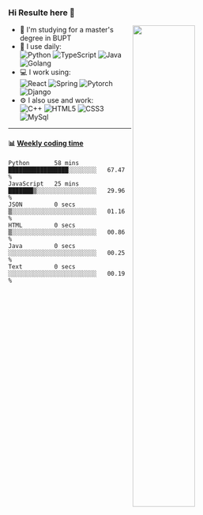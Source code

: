 ### Hi Resulte here 👋

<!-- ![](https://github-readme-stats.vercel.app/api?username=Resulte) -->
[<img align="right" width="50%" src="https://github-readme-stats.vercel.app/api?username=Resulte&show_icons=true">](https://metrics.lecoq.io/Resulte?template=classic)
- 🏢 I'm studying for a master's degree in BUPT
- 🚀 I use daily:   
![Python](https://img.shields.io/badge/-Python-8fcfd1?style=plastic&logo=Python)
![TypeScript](https://img.shields.io/badge/-TypeScript-3f4441?style=plastic&logo=TypeScript)
![Java](https://img.shields.io/badge/-java-3f4441?style=plastic&logo=java)
![Golang](https://img.shields.io/badge/-Golang-3f4441?style=plastic&logo=go)
- 💻 I work using:   
![React](https://img.shields.io/badge/-React-3b2e5a?style=plastic&logo=react)
![Spring](https://img.shields.io/badge/-Spring-3f4441?style=plastic&logo=Spring)
![Pytorch](https://img.shields.io/badge/-Pytorch-3f4441?style=plastic&logo=Pytorch)
![Django](https://img.shields.io/badge/-Django-092E20?style=plastic&logo=Django)
- ⚙️ I also use and work:   
![C++](https://img.shields.io/badge/-C++-00599C?style=plastic&logo=c)
![HTML5](https://img.shields.io/badge/-HTML5-E34F26?style=plastic&logo=html5&logoColor=white)
![CSS3](https://img.shields.io/badge/-CSS3-1572B6?style=plastic&logo=css3)
![MySql](https://img.shields.io/badge/-MySql-3f4441?style=plastic&logo=mysql)
<!-- - 🌱 Learning all about: Node.JS Express.JS Graphql MongoDB
- ⚡️ Fun fact: I'm a huge fan of Iron Man, I love to eat and travel -->
---
<!-- <br/> -->


#### :bar_chart: [Weekly coding time](https://github.com/muety/wakapi)

<!--START_SECTION:waka-->

```text
Python       58 mins         █████████████████░░░░░░░░   67.47 %
JavaScript   25 mins         ███████▒░░░░░░░░░░░░░░░░░   29.96 %
JSON         0 secs          ▒░░░░░░░░░░░░░░░░░░░░░░░░   01.16 %
HTML         0 secs          ▒░░░░░░░░░░░░░░░░░░░░░░░░   00.86 %
Java         0 secs          ░░░░░░░░░░░░░░░░░░░░░░░░░   00.25 %
Text         0 secs          ░░░░░░░░░░░░░░░░░░░░░░░░░   00.19 %
```

<!--END_SECTION:waka-->

<!--
**Resulte/Resulte** is a ✨ _special_ ✨ repository because its `README.md` (this file) appears on your GitHub profile.

Here are some ideas to get you started:

- 🔭 I’m currently working on ...
- 🌱 I’m currently learning ...
- 👯 I’m looking to collaborate on ...
- 🤔 I’m looking for help with ...
- 💬 Ask me about ...
- 📫 How to reach me: ...
- 😄 Pronouns: ...
- ⚡ Fun fact: ...
-->
